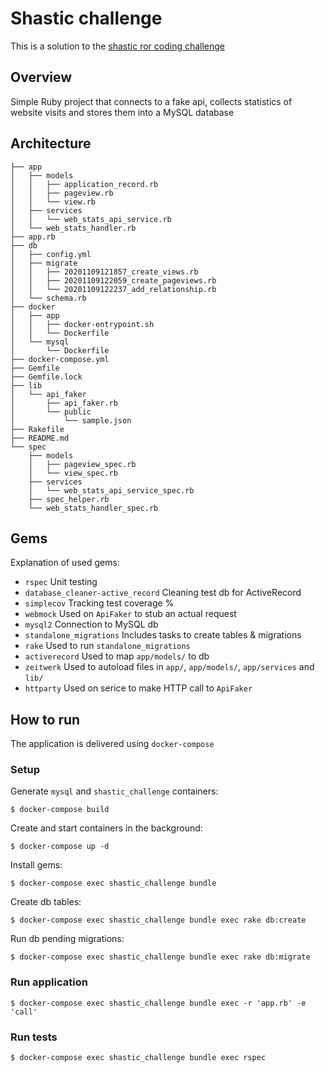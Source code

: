 # Shastic challenge

This is a solution to the [shastic ror coding challenge](https://bitbucket.org/shastic/coding-challenges/src/master/application_challenge/README.md)

## Overview
Simple Ruby project that connects to a fake api, collects statistics of website visits and stores them into a MySQL database

## Architecture
```
├── app
│   ├── models
│   │   ├── application_record.rb
│   │   ├── pageview.rb
│   │   └── view.rb
│   ├── services
│   │   └── web_stats_api_service.rb
│   └── web_stats_handler.rb
├── app.rb
├── db
│   ├── config.yml
│   ├── migrate
│   │   ├── 20201109121857_create_views.rb
│   │   ├── 20201109122059_create_pageviews.rb
│   │   └── 20201109122237_add_relationship.rb
│   └── schema.rb
├── docker
│   ├── app
│   │   ├── docker-entrypoint.sh
│   │   └── Dockerfile
│   └── mysql
│       └── Dockerfile
├── docker-compose.yml
├── Gemfile
├── Gemfile.lock
├── lib
│   └── api_faker
│       ├── api_faker.rb
│       └── public
│           └── sample.json
├── Rakefile
├── README.md
└── spec
    ├── models
    │   ├── pageview_spec.rb
    │   └── view_spec.rb
    ├── services
    │   └── web_stats_api_service_spec.rb
    ├── spec_helper.rb
    └── web_stats_handler_spec.rb
```

## Gems

Explanation of used gems:

* `rspec` Unit testing
* `database_cleaner-active_record` Cleaning test db for ActiveRecord 
* `simplecov` Tracking test coverage %
* `webmock` Used on `ApiFaker` to stub an actual request
* `mysql2` Connection to MySQL db
* `standalone_migrations` Includes tasks to create tables & migrations
* `rake` Used to run `standalone_migrations`
* `activerecord` Used to map `app/models/` to db
* `zeitwerk` Used to autoload files in `app/`, `app/models/`, `app/services` and `lib/`
* `httparty` Used on serice to make HTTP call to `ApiFaker`

## How to run

The application is delivered using `docker-compose`

### Setup

Generate `mysql` and `shastic_challenge` containers:

```console
$ docker-compose build
```

Create and start containers in the background:

```console
$ docker-compose up -d
```

Install gems:

```console
$ docker-compose exec shastic_challenge bundle
```

Create db tables:

```console
$ docker-compose exec shastic_challenge bundle exec rake db:create
```

Run db pending migrations:

```console
$ docker-compose exec shastic_challenge bundle exec rake db:migrate
```

### Run application

```console
$ docker-compose exec shastic_challenge bundle exec -r 'app.rb' -e 'call'
```

### Run tests

```console
$ docker-compose exec shastic_challenge bundle exec rspec
```
